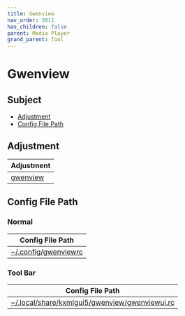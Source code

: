 ```yaml
---
title: Gwenview
nav_order: 3011
has_children: false
parent: Media Player
grand_parent: Tool
---
```



# Gwenview


## Subject

* [Adjustment](#adjustment)
* [Config File Path](#config-file-path)


## Adjustment

| Adjustment |
| --- |
| [gwenview](https://github.com/samwhelp/kubuntu-adjustment/tree/main/prototype/main/tool-config/part/gwenview/) |


## Config File Path


### Normal

| Config File Path |
| --- |
| [~/.config/gwenviewrc](https://github.com/samwhelp/kubuntu-adjustment/tree/main/prototype/main/tool-config/part/gwenview/asset/overlay/etc/skel/.config/gwenviewrc) |


### Tool Bar

| Config File Path |
| --- |
| [~/.local/share/kxmlgui5/gwenview/gwenviewui.rc](https://github.com/samwhelp/kubuntu-adjustment/tree/main/prototype/main/tool-config/part/gwenview/asset/overlay/etc/skel/.local/share/kxmlgui5/gwenview/gwenviewui.rc) |
